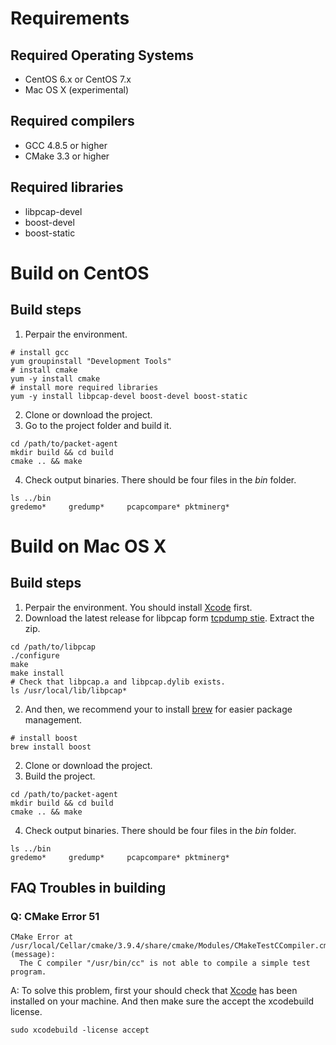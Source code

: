# Requirements

## Required Operating Systems
* CentOS 6.x or CentOS 7.x
* Mac OS X (experimental)
    
## Required compilers
* GCC 4.8.5 or higher
* CMake 3.3 or higher
    
## Required libraries
* libpcap-devel
* boost-devel
* boost-static

# Build on CentOS
## Build steps 
1. Perpair the environment.
```shell
# install gcc
yum groupinstall "Development Tools"
# install cmake
yum -y install cmake
# install more required libraries
yum -y install libpcap-devel boost-devel boost-static
```
2. Clone or download the project.
3. Go to the project folder and build it.
```shell
cd /path/to/packet-agent
mkdir build && cd build
cmake .. && make
```
4. Check output binaries. There should be four files in the *bin* folder.
```shell
ls ../bin
gredemo*     gredump*     pcapcompare* pktminerg*
```

# Build on Mac OS X
## Build steps
1. Perpair the environment. You should install [Xcode](https://developer.apple.com/xcode/) first. 
2. Download the latest release for libpcap form [tcpdump stie](http://www.tcpdump.org). Extract the zip.
```shell
cd /path/to/libpcap
./configure 
make
make install
# Check that libpcap.a and libpcap.dylib exists.
ls /usr/local/lib/libpcap*
```
2. And then, we recommend your to install [brew](https://brew.sh/) for easier package management.
```shell
# install boost
brew install boost
```
2. Clone or download the project.
3. Build the project.
```shell
cd /path/to/packet-agent
mkdir build && cd build
cmake .. && make
```
4. Check output binaries. There should be four files in the *bin* folder.
```shell
ls ../bin
gredemo*     gredump*     pcapcompare* pktminerg*
``` 
## FAQ Troubles in building
### Q: CMake Error 51
```shell
CMake Error at /usr/local/Cellar/cmake/3.9.4/share/cmake/Modules/CMakeTestCCompiler.cmake:51 (message):
  The C compiler "/usr/bin/cc" is not able to compile a simple test program.
```
A: To solve this problem, first your should check that [Xcode](https://developer.apple.com/xcode/) has been installed on your machine. And then make sure the accept the  xcodebuild license.
```shell
sudo xcodebuild -license accept
```
  

